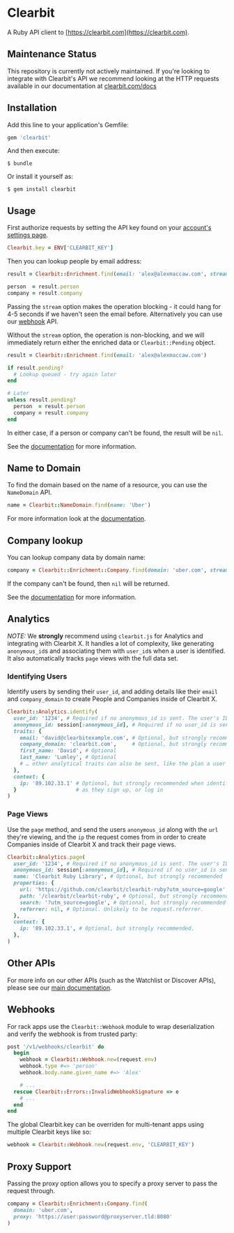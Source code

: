 # Clearbit

A Ruby API client to [https://clearbit.com](https://clearbit.com).

## Maintenance Status

This repository is currently not actively maintained. If you're looking to integrate with Clearbit's API we recommend looking at the HTTP requests available in our documentation at [clearbit.com/docs](https://clearbit.com/docs)

## Installation

Add this line to your application's Gemfile:

``` ruby
gem 'clearbit'
```

And then execute:

    $ bundle

Or install it yourself as:

    $ gem install clearbit

## Usage

First authorize requests by setting the API key found on your [account's settings page](https://clearbit.com/keys).

``` ruby
Clearbit.key = ENV['CLEARBIT_KEY']
```

Then you can lookup people by email address:

``` ruby
result = Clearbit::Enrichment.find(email: 'alex@alexmaccaw.com', stream: true)

person  = result.person
company = result.company
```

Passing the `stream` option makes the operation blocking - it could hang for 4-5 seconds if we haven't seen the email before. Alternatively you can use our [webhook](https://clearbit.com/docs#webhooks) API.

Without the `stream` option, the operation is non-blocking, and we will immediately return either the enriched data or `Clearbit::Pending` object.

```ruby
result = Clearbit::Enrichment.find(email: 'alex@alexmaccaw.com')

if result.pending?
  # Lookup queued - try again later
end

# Later
unless result.pending?
  person  = result.person
  company = result.company
end

```

In either case, if a person or company can't be found, the result will be `nil`.

See the [documentation](https://clearbit.com/docs#person-api) for more information.
## Name to Domain

To find the domain based on the name of a resource, you can use the `NameDomain` API.

```ruby
name = Clearbit::NameDomain.find(name: 'Uber')
```
For more information look at the [documentation](https://dashboard.clearbit.com/docs?ruby#name-to-domain-api).

## Company lookup

You can lookup company data by domain name:

``` ruby
company = Clearbit::Enrichment::Company.find(domain: 'uber.com', stream: true)
```

If the company can't be found, then `nil` will be returned.

See the [documentation](https://clearbit.com/docs#company-api) for more information.

## Analytics

*NOTE:* We **strongly** recommend using `clearbit.js` for Analytics and integrating with Clearbit X. It handles a lot of complexity, like generating `anonymous_id`s and associating them with `user_id`s when a user is identified. It also automatically tracks `page` views with the full data set.

### Identifying Users

Identify users by sending their `user_id`, and adding details like their `email` and `company_domain` to create People and Companies inside of Clearbit X.

```ruby
Clearbit::Analytics.identify(
  user_id: '1234', # Required if no anonymous_id is sent. The user's ID in your database.
  anonymous_id: session[:anonymous_id], # Required if no user_id is sent. A UUID to track anonymous users.
  traits: {
    email: 'david@clearbitexample.com', # Optional, but strongly recommended
    company_domain: 'clearbit.com',     # Optional, but strongly recommended
    first_name: 'David', # Optional
    last_name: 'Lumley', # Optional
    # … other analytical traits can also be sent, like the plan a user is on etc
  },
  context: {
    ip: '89.102.33.1' # Optional, but strongly recommended when identifying users
  }                   # as they sign up, or log in
)
```

### Page Views

Use the `page` method, and send the users `anonymous_id` along with the `url` they're viewing, and the `ip` the request comes from in order to create Companies inside of Clearbit X and track their page views.

```ruby
Clearbit::Analytics.page(
  user_id: '1234', # Required if no anonymous_id is sent. The user's ID in your database.
  anonymous_id: session[:anonymous_id], # Required if no user_id is sent. A UUID to track anonymous users.
  name: 'Clearbit Ruby Library', # Optional, but strongly recommended
  properties: {
    url: 'https://github.com/clearbit/clearbit-ruby?utm_source=google', # Required. Likely to be request.referer
    path: '/clearbit/clearbit-ruby', # Optional, but strongly recommended
    search: '?utm_source=google', # Optional, but strongly recommended
    referrer: nil, # Optional. Unlikely to be request.referrer.
  },
  context: {
    ip: '89.102.33.1', # Optional, but strongly recommended.
  },
)
```

## Other APIs

For more info on our other APIs (such as the Watchlist or Discover APIs), please see our [main documentation](https://clearbit.com/docs).

## Webhooks

For rack apps use the `Clearbit::Webhook` module to wrap deserialization and verify the webhook is from trusted party:

``` ruby
post '/v1/webhooks/clearbit' do
  begin
    webhook = Clearbit::Webhook.new(request.env)
    webhook.type #=> 'person'
    webhook.body.name.given_name #=> 'Alex'

    # ...
  rescue Clearbit::Errors::InvalidWebhookSignature => e
    # ...
  end
end
```

The global Clearbit.key can be overriden for multi-tenant apps using multiple Clearbit keys like so:

```ruby
webhook = Clearbit::Webhook.new(request.env, 'CLEARBIT_KEY')
```

## Proxy Support

Passing the proxy option allows you to specify a proxy server to pass the request through.

``` ruby
company = Clearbit::Enrichment::Company.find(
  domain: 'uber.com',
  proxy: 'https://user:password@proxyserver.tld:8080'
)
```
